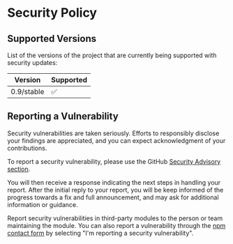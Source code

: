 # Security Policy

## Supported Versions

List of the versions of the project that are currently being supported with security updates:

| Version    | Supported          |
| ---------- | ------------------ |
| 0.9/stable | :white_check_mark: |

## Reporting a Vulnerability

Security vulnerabilities are taken seriously. Efforts to responsibly disclose your findings are appreciated, and you can expect acknowledgment of your contributions.

To report a security vulnerability, please use the GitHub [Security Advisory section][security-advisory-section].

You will then receive a response indicating the next steps in handling your report. After the initial reply to your report, you will be keep informed of the progress towards a fix and full announcement, and may ask for additional information or guidance.

Report security vulnerabilities in third-party modules to the person or team maintaining the module. You can also report a vulnerability through the [npm contact form][npm-contact-form] by selecting "I'm reporting a security vulnerability".

[security-advisory-section]: https://github.com/paperback-community/template-extensions/security/advisories
[npm-contact-form]: (https://www.npmjs.com/support)

